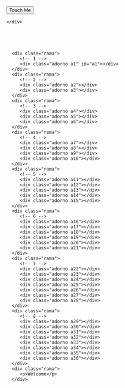 <!DOCTYPE html>
<html lang="es">

<head>
   <meta charset="UTF-8">
   <meta http-equiv="X-UA-Compatible" content="IE=edge">
   <meta name="viewport" content="width=device-width, initial-scale=1.0">
   <title>Navidad</title>
   <link rel="stylesheet" href="cd.css">
</head>

<body>
    <div class="snow-container" aria-hidden="true"></div>

   <div class="container">
    <div class="og">
        <a href="indice.html"><button class="btn primary">Touch Me</button></a>

    </div>
   
    
    
   

      <div class="rama">
         <!-- 1 -->
         <div class="adorno a1" id="a1"></div>
      </div>
      <div class="rama">
         <!-- 2 -->
         <div class="adorno a2"></div>
         <div class="adorno a3"></div>
      </div>
      <div class="rama">
         <!-- 3 -->
         <div class="adorno a4"></div>
         <div class="adorno a5"></div>
         <div class="adorno a6"></div>
      </div>
      <div class="rama">
         <!-- 4 -->
         <div class="adorno a7"></div>
         <div class="adorno a8"></div>
         <div class="adorno a9"></div>
         <div class="adorno a10"></div>
      </div>
      <div class="rama">
         <!-- 5 -->
         <div class="adorno a11"></div>
         <div class="adorno a12"></div>
         <div class="adorno a13"></div>
         <div class="adorno a14"></div>
         <div class="adorno a15"></div>
      </div>
      <div class="rama">
         <!-- 6 -->
         <div class="adorno a16"></div>
         <div class="adorno a17"></div>
         <div class="adorno a18"></div>
         <div class="adorno a19"></div>
         <div class="adorno a20"></div>
         <div class="adorno a21"></div>
      </div>
      <div class="rama">
         <!-- 7 -->
         <div class="adorno a22"></div>
         <div class="adorno a23"></div>
         <div class="adorno a24"></div>
         <div class="adorno a25"></div>
         <div class="adorno a26"></div>
         <div class="adorno a27"></div>
         <div class="adorno a28"></div>
      </div>
      <div class="rama">
         <!-- 8 -->
         <div class="adorno a29"></div>
         <div class="adorno a30"></div>
         <div class="adorno a31"></div>
         <div class="adorno a32"></div>
         <div class="adorno a33"></div>
         <div class="adorno a34"></div>
         <div class="adorno a35"></div>
         <div class="adorno a36"></div>
      </div>
      <div class="rama">
         <p>Welcome</p>
      </div>
  
        
   </div>

   <script src="cd.js"></script>

</body>
</html>
